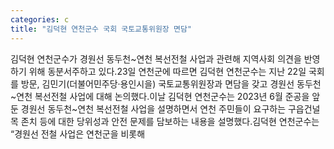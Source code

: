 ```yaml
---
categories: c
title: "김덕현 연천군수 국회 국토교통위원장 면담"
---
```

김덕현 연천군수가 경원선 동두천~연천 복선전철 사업과 관련해 지역사회 의견을 반영하기 위해 동분서주하고 있다.23일 연천군에 따르면 김덕현 연천군수는 지난 22일 국회를 방문, 김민기(더불어민주당·용인시을) 국토교통위원장과 면담을 갖고 경원선 동두천~연천 복선전철 사업에 대해 논의했다.이날 김덕현 연천군수는 2023년 6월 준공을 앞둔 경원선 동두천~연천 복선전철 사업을 설명하면서 연천 주민들이 요구하는 구읍건널목 존치 등에 대한 당위성과 안전 문제를 담보하는 내용을 설명했다.김덕현 연천군수는 “경원선 전철 사업은 연천군을 비롯해